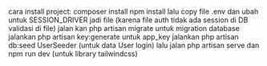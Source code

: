 cara install project:
composer install
npm install
lalu copy file .env dan ubah untuk SESSION_DRIVER jadi file (karena file auth tidak ada session di DB validasi di file)
jalan kan php artisan migrate untuk migration database
jalankan php artisan key:generate untuk app_key
jalankan php artisan db:seed UserSeeder (untuk data User login)
lalu jalan php artisan serve dan npm run dev (untuk library tailwindcss)
